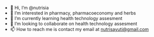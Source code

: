 - 👋 Hi, I’m @nutrisia
- 👀 I’m interested in pharmacy, pharmacoeconomy and herbs
- 🌱 I’m currently learning health technology assesment
- 💞️ I’m looking to collaborate on health technology assesment
- 📫 How to reach me is contact my email at nutrisayuti@gmail.com

<!---
nutrisia/nutrisia is a ✨ special ✨ repository because its `README.md` (this file) appears on your GitHub profile.
You can click the Preview link to take a look at your changes.
--->
